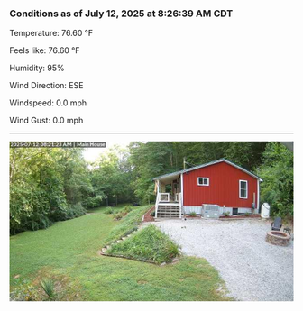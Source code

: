 ### Conditions as of July 12, 2025 at 8:26:39 AM CDT 

Temperature: 76.60 &deg;F

Feels like: 76.60 &deg;F

Humidity: 95%

Wind Direction: ESE

Windspeed: 0.0 mph

Wind Gust: 0.0 mph

---

<img src="./images/latest.jpeg"/>

